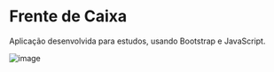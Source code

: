 # Frente de Caixa

Aplicação desenvolvida para estudos, usando Bootstrap e JavaScript.

![image]("https://github.com/marcelo-growdev/frente-de-caixa/blob/master/images/screenshot.png?raw=true")